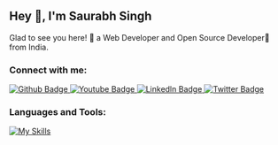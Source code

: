 ## Hey 👋, I'm Saurabh Singh

Glad to see you here! 🤩 a Web Developer and Open Source Developer🚀 from India.

### Connect with me:
<div id="badges">
  <a href="https://github.com/saurabhsinngh">
    <img src="https://img.shields.io/badge/Github-white?style=for-the-badge&logo=Github&logoColor=black" alt="Github Badge"/>
  </a>
  <a href="https://www.youtube.com/@saurabhsinghvlogs2432">
    <img src="https://img.shields.io/badge/YouTube-red?style=for-the-badge&logo=youtube&logoColor=white" alt="Youtube Badge"/>
  </a>
   <a href="https://www.linkedln.com/in/saurabh-singh-70939a195/">
    <img src="https://img.shields.io/badge/Linkedln-blue?style=for-the-badge&logo=linkedln&logoColor=white" alt="Linkedln Badge"/>
  </a>
   <a href="https://x.com/Saurabh_Singh54">
    <img src="https://img.shields.io/badge/Twitter-blue?style=for-the-badge&logo=twitter&logoColor=white" alt="Twitter Badge"/>
  </a>
</div>

### Languages and Tools:
[![My Skills](https://skillicons.dev/icons?i=nodejs,javascript,typescript,rabbitmq,git,github,postman,ffmpeg,socket,jest)](https://skillicons.dev)
